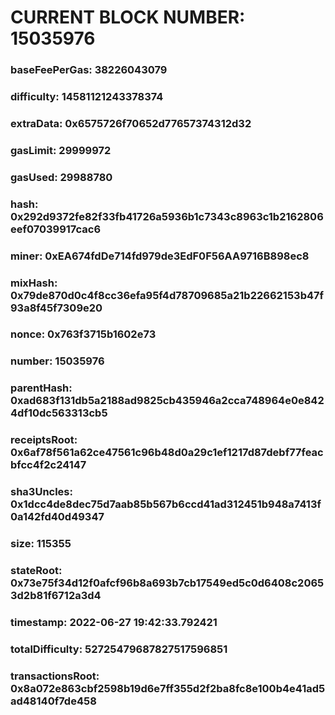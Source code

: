 # CURRENT BLOCK NUMBER: 15035976

### baseFeePerGas: 38226043079
### difficulty: 14581121243378374
### extraData: 0x6575726f70652d77657374312d32
### gasLimit: 29999972
### gasUsed: 29988780
### hash: 0x292d9372fe82f33fb41726a5936b1c7343c8963c1b2162806eef07039917cac6
### miner: 0xEA674fdDe714fd979de3EdF0F56AA9716B898ec8
### mixHash: 0x79de870d0c4f8cc36efa95f4d78709685a21b22662153b47f93a8f45f7309e20
### nonce: 0x763f3715b1602e73
### number: 15035976
### parentHash: 0xad683f131db5a2188ad9825cb435946a2cca748964e0e8424df10dc563313cb5
### receiptsRoot: 0x6af78f561a62ce47561c96b48d0a29c1ef1217d87debf77feacbfcc4f2c24147
### sha3Uncles: 0x1dcc4de8dec75d7aab85b567b6ccd41ad312451b948a7413f0a142fd40d49347
### size: 115355
### stateRoot: 0x73e75f34d12f0afcf96b8a693b7cb17549ed5c0d6408c20653d2b81f6712a3d4
### timestamp: 2022-06-27 19:42:33.792421
### totalDifficulty: 52725479687827517596851
### transactionsRoot: 0x8a072e863cbf2598b19d6e7ff355d2f2ba8fc8e100b4e41ad5ad48140f7de458
